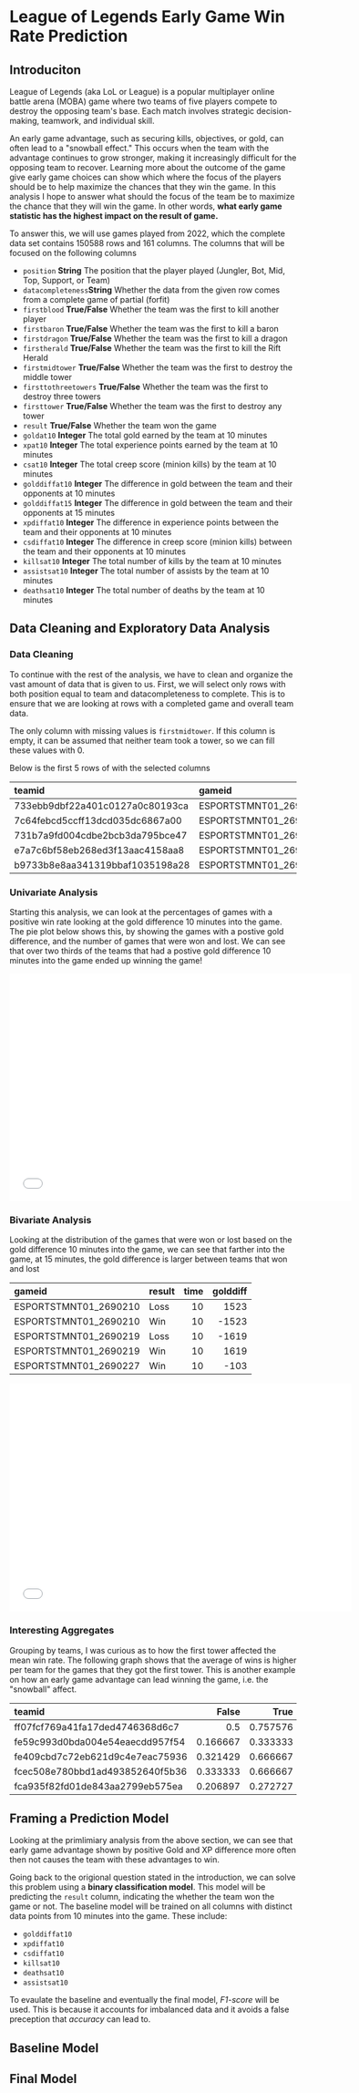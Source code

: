 # League of Legends Early Game Win Rate Prediction

## Introduciton
League of Legends (aka LoL or League) is a popular multiplayer online battle arena (MOBA) game where two teams of five players compete to destroy the opposing team's base. Each match involves strategic decision-making, teamwork, and individual skill. 

An early game advantage, such as securing kills, objectives, or gold, can often lead to a "snowball effect." This occurs when the team with the advantage continues to grow stronger, making it increasingly difficult for the opposing team to recover. Learning more about the outcome of the game give early game choices can show which where the focus of the players should be to help maximize the chances that they win the game. In this analysis I hope to answer what should the focus of the team be to maximize the chance that they will win the game. In other words, **what early game statistic has the highest impact on the result of game.**

To answer this, we will use games played from 2022, which the complete data set contains 150588 rows and 161 columns. The columns that will be focused on the following columns

- `position` **String** The position that the player played (Jungler, Bot, Mid, Top, Support, or Team)
- `datacompleteness`**String** Whether the data from the given row comes from a complete game of partial (forfit)
- `firstblood` **True/False** Whether the team was the first to kill another player
- `firstbaron` **True/False** Whether the team was the first to kill a baron
- `firstdragon` **True/False** Whether the team was the first to kill a dragon
- `firstherald` **True/False** Whether the team was the first to kill the Rift Herald
- `firstmidtower` **True/False** Whether the team was the first to destroy the middle tower
- `firsttothreetowers` **True/False** Whether the team was the first to destroy three towers
- `firsttower` **True/False** Whether the team was the first to destroy any tower
- `result` **True/False** Whether the team won the game
- `goldat10` **Integer** The total gold earned by the team at 10 minutes
- `xpat10` **Integer** The total experience points earned by the team at 10 minutes
- `csat10` **Integer** The total creep score (minion kills) by the team at 10 minutes
- `golddiffat10` **Integer** The difference in gold between the team and their opponents at 10 minutes
- `golddiffat15` **Integer** The difference in gold between the team and their opponents at 15 minutes
- `xpdiffat10` **Integer** The difference in experience points between the team and their opponents at 10 minutes
- `csdiffat10` **Integer** The difference in creep score (minion kills) between the team and their opponents at 10 minutes
- `killsat10` **Integer** The total number of kills by the team at 10 minutes
- `assistsat10` **Integer** The total number of assists by the team at 10 minutes
- `deathsat10` **Integer** The total number of deaths by the team at 10 minutes

## Data Cleaning and Exploratory Data Analysis
### Data Cleaning

To continue with the rest of the analysis, we have to clean and organize the vast amount of data that is given to us. First, we will select only rows with both position equal to team and datacompleteness to complete. This is to ensure that we are looking at rows with a completed game and overall team data. 

The only column with missing values is `firstmidtower`. If this column is empty, it can be assumed that neither team took a tower, so we can fill these values with 0.

Below is the first 5 rows of with the selected columns

| teamid                          | gameid                |   result |   firstblood |   firstbaron |   firstdragon |   firstherald |   firstmidtower |   firsttothreetowers |   firsttower |   goldat10 |   xpat10 |   csat10 |   golddiffat10 |   golddiffat15 |   xpdiffat10 |   csdiffat10 |   killsat10 |   assistsat10 |   deathsat10 |
|:--------------------------------|:----------------------|---------:|-------------:|-------------:|--------------:|--------------:|----------------:|---------------------:|-------------:|-----------:|---------:|---------:|---------------:|---------------:|-------------:|-------------:|------------:|--------------:|-------------:|
| 733ebb9dbf22a401c0127a0c80193ca | ESPORTSTMNT01_2690210 |        0 |            1 |            0 |             0 |             1 |               1 |                    1 |            1 |      16218 |    18213 |      322 |           1523 |            107 |          137 |           -8 |           3 |             5 |            0 |
| 7c64febcd5ccff13dcd035dc6867a00 | ESPORTSTMNT01_2690210 |        1 |            0 |            0 |             1 |             0 |               0 |                    0 |            0 |      14695 |    18076 |      330 |          -1523 |           -107 |         -137 |            8 |           0 |             0 |            3 |
| 731b7a9fd004cdbe2bcb3da795bce47 | ESPORTSTMNT01_2690219 |        0 |            0 |            0 |             0 |             1 |               0 |                    0 |            0 |      14939 |    17462 |      317 |          -1619 |          -1763 |        -1586 |          -27 |           1 |             1 |            3 |
| e7a7c6bf58eb268ed3f13aac4158aa8 | ESPORTSTMNT01_2690219 |        1 |            1 |            1 |             1 |             0 |               1 |                    1 |            1 |      16558 |    19048 |      344 |           1619 |           1763 |         1586 |           27 |           3 |             3 |            1 |
| b9733b8e8aa341319bbaf1035198a28 | ESPORTSTMNT01_2690227 |        1 |            0 |            1 |             1 |             0 |               1 |                    1 |            1 |      15466 |    19600 |      368 |           -103 |           1191 |          813 |           13 |           0 |             0 |            1 |


### Univariate Analysis

Starting this analysis, we can look at the percentages of games with a positive win rate looking at the gold difference 10 minutes into the game. The pie plot below shows this, by showing the games with a postive gold difference, and the number of games that were won and lost. We can see that over two thirds of the teams that had a postive gold difference 10 minutes into the game ended up winning the game!
<iframe
 src="assets/win_rate_pie_chart.html"
 width="600"
 height="400"
 frameborder="0"
></iframe>


### Bivariate Analysis

Looking at the distribution of the games that were won or lost based on the gold difference 10 minutes into the game, we can see that farther into the game, at 15 minutes, the gold difference is larger between teams that won and lost

| gameid                | result   |   time |   golddiff |
|:----------------------|:---------|-------:|-----------:|
| ESPORTSTMNT01_2690210 | Loss     |     10 |       1523 |
| ESPORTSTMNT01_2690210 | Win      |     10 |      -1523 |
| ESPORTSTMNT01_2690219 | Loss     |     10 |      -1619 |
| ESPORTSTMNT01_2690219 | Win      |     10 |       1619 |
| ESPORTSTMNT01_2690227 | Win      |     10 |       -103 |

<iframe
 src="assets/golddiff.html"
 width="600"
 height="400"
 frameborder="0"
></iframe>

### Interesting Aggregates

Grouping by teams, I was curious as to how the first tower affected the mean win rate. The following graph shows that the average of wins is higher per team for the games that they got the first tower. This is another example on how an early game advantage can lead winning the game, i.e. the "snowball" affect.

| teamid                          |      False |      True |
|:--------------------------------|---------:|---------:|
| ff07fcf769a41fa17ded4746368d6c7 | 0.5      | 0.757576 |
| fe59c993d0bda004e54eaecdd957f54 | 0.166667 | 0.333333 |
| fe409cbd7c72eb621d9c4e7eac75936 | 0.321429 | 0.666667 |
| fcec508e780bbd1ad493852640f5b36 | 0.333333 | 0.666667 |
| fca935f82fd01de843aa2799eb575ea | 0.206897 | 0.272727 |

## Framing a Prediction Model

Looking at the primlimiary analysis from the above section, we can see that early game advantage shown by positive Gold and XP difference more often then not causes the team with these advantages to win. 

Going back to the origional question stated in the introduction, we can solve this problem using a **binary classification model**. This model will be predicting the `result` column, indicating the whether the team won the game or not. The baseline model will be trained on all columns with distinct data points from 10 minutes into the game. These include: 
- `golddiffat10`
-  `xpdiffat10`
- `csdiffat10` 
- `killsat10`
- `deathsat10`
- `assistsat10`

To evaulate the baseline and eventually the final model, *F1-score* will be used. This is because it accounts for imbalanced data and it avoids a false preception that *accuracy* can lead to.

## Baseline Model

## Final Model